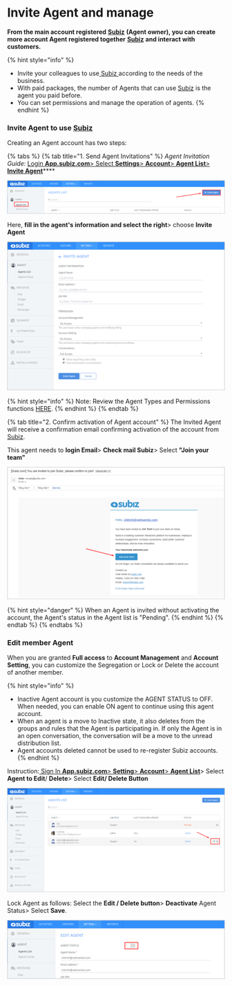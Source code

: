 # Invite Agent and manage

**From the main account registered** [**Subiz**](https://subiz.com/en) **\(Agent owner\), you can create more account Agent registered together** [**Subiz**](https://subiz.com/en) **and interact with customers.**

{% hint style="info" %}
* Invite your colleagues to use[ Subiz ](https://subiz.com/en)according to the needs of the business.
*  With paid packages, the number of Agents that can use [Subiz](https://subiz.com/en) is the agent you paid before.
* You can set permissions and manage the operation of agents.
{% endhint %}

### Invite Agent to use [Subiz](https://subiz.com/en)

Creating an Agent account has two steps:

{% tabs %}
{% tab title="1. Send Agent Invitations" %}
_Agent Invitation Guide:_ [Login **App.subiz.com**&gt; Select **Settings**&gt; **Account**&gt; **Agent List**&gt; **Invite Agent**](https://app.subiz.com/settings/agents-list)\*\*\*\*

![Invite Agent](../../../.gitbook/assets/1%20%283%29.png)

Here, **fill in the agent's information and select the right**&gt; choose **Invite Agent**

![Fill in the agent&apos;s information](../../../.gitbook/assets/2%20%283%29.png)

{% hint style="info" %}
Note: Review the Agent Types and Permissions functions [HERE](https://subiz.gitbook.io/subiz-document-english/~/edit/primary/getting-started-with-subiz/how-to-use-subiz/managing-agent/agent-profile).
{% endhint %}
{% endtab %}

{% tab title="2. Confirm activation of Agent account" %}
The Invited Agent will receive a confirmation email confirming activation of the account from [Subiz](https://subiz.com/en).

This agent needs to **login Email**&gt; **Check mail Subiz**&gt; Select **"Join your team"**

![Confirmation email](../../../.gitbook/assets/3%20%285%29.png)

{% hint style="danger" %}
When an Agent is invited without activating the account, the Agent's status in the Agent list is "Pending".
{% endhint %}
{% endtab %}
{% endtabs %}

### Edit member Agent

When you are granted **Full access** to **Account Management** and **Account Setting**, you can customize the Segregation or Lock or Delete the account of another member.

{% hint style="info" %}
* Inactive Agent account is you customize the AGENT STATUS to OFF. When needed, you can enable ON agent to continue using this agent account.
* When an agent is a move to Inactive state, it also deletes from the groups and rules that the Agent is participating in. If only the Agent is in an open conversation, the conversation will be a move to the unread distribution list.
* Agent accounts deleted cannot be used to re-register Subiz accounts.
{% endhint %}

Instruction:[ Sign In **App.subiz.com**&gt; **Setting**&gt; **Account**&gt; **Agent List**](https://app.subiz.com/settings/agents-list)&gt; Select **Agent to Edit**/ **Delete**&gt; Select **Edit/ Delete Button**

![Edit Agent&apos;s information](../../../.gitbook/assets/4%20%285%29.png)

Lock Agent as follows: Select the **Edit / Delete button**&gt; **Deactivate** Agent Status&gt; Select **Save**.

![Deactivate Agent ](../../../.gitbook/assets/5%20%282%29.png)





